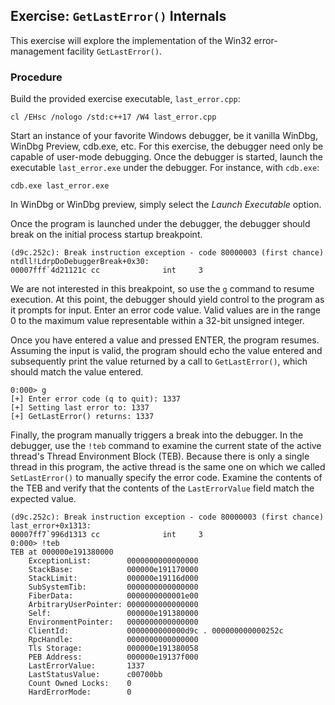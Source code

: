 ## Exercise: `GetLastError()` Internals

This exercise will explore the implementation of the Win32 error-management facility `GetLastError()`.

### Procedure

Build the provided exercise executable, `last_error.cpp`:

```
cl /EHsc /nologo /std:c++17 /W4 last_error.cpp
```

Start an instance of your favorite Windows debugger, be it vanilla WinDbg, WinDbg Preview, cdb.exe, etc. For this exercise, the debugger need only be capable of user-mode debugging. Once the debugger is started, launch the executable `last_error.exe` under the debugger. For instance, with `cdb.exe`:

```
cdb.exe last_error.exe
```

In WinDbg or WinDbg preview, simply select the _Launch Executable_ option.

Once the program is launched under the debugger, the debugger should break on the initial process startup breakpoint.

```
(d9c.252c): Break instruction exception - code 80000003 (first chance)
ntdll!LdrpDoDebuggerBreak+0x30:
00007fff`4d21121c cc              int     3
```

We are not interested in this breakpoint, so use the `g` command to resume execution. At this point, the debugger should yield control to the program as it prompts for input. Enter an error code value. Valid values are in the range 0 to the maximum value representable within a 32-bit unsigned integer.

Once you have entered a value and pressed ENTER, the program resumes. Assuming the input is valid, the program should echo the value entered and subsequently print the value returned by a call to `GetLastError()`, which should match the value entered. 

```
0:000> g
[+] Enter error code (q to quit): 1337
[+] Setting last error to: 1337
[+] GetLastError() returns: 1337
```

Finally, the program manually triggers a break into the debugger. In the debugger, use the `!teb` command to examine the current state of the active thread's Thread Environment Block (TEB). Because there is only a single thread in this program, the active thread is the same one on which we called `SetLastError()` to manually specify the error code. Examine the contents of the TEB and verify that the contents of the `LastErrorValue` field match the expected value.

```
(d9c.252c): Break instruction exception - code 80000003 (first chance)
last_error+0x1313:
00007ff7`996d1313 cc              int     3
0:000> !teb
TEB at 000000e191380000
    ExceptionList:        0000000000000000
    StackBase:            000000e191170000
    StackLimit:           000000e19116d000
    SubSystemTib:         0000000000000000
    FiberData:            0000000000001e00
    ArbitraryUserPointer: 0000000000000000
    Self:                 000000e191380000
    EnvironmentPointer:   0000000000000000
    ClientId:             0000000000000d9c . 000000000000252c
    RpcHandle:            0000000000000000
    Tls Storage:          000000e191380058
    PEB Address:          000000e19137f000
    LastErrorValue:       1337
    LastStatusValue:      c00700bb
    Count Owned Locks:    0
    HardErrorMode:        0
```